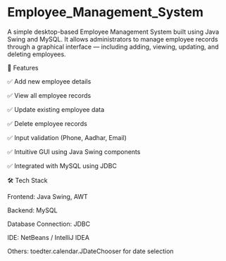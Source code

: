 # Employee_Management_System
A simple desktop-based Employee Management System built using Java Swing and MySQL. It allows administrators to manage employee records through a graphical interface — including adding, viewing, updating, and deleting employees.

📌 Features

✅ Add new employee details

✅ View all employee records

✅ Update existing employee data

✅ Delete employee records

✅ Input validation (Phone, Aadhar, Email)

✅ Intuitive GUI using Java Swing components

✅ Integrated with MySQL using JDBC

🛠️ Tech Stack

Frontend: Java Swing, AWT

Backend: MySQL

Database Connection: JDBC

IDE: NetBeans / IntelliJ IDEA

Others: toedter.calendar.JDateChooser for date selection

